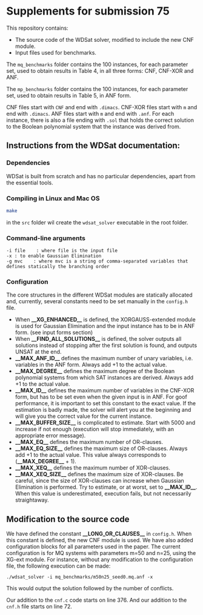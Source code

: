 # Supplements for submission 75
This repository contains:
* The source code of the WDSat solver, modified to include the new CNF module.
* Input files used for benchmarks.

The ```mq_benchmarks``` folder contains the 100 instances, for each parameter set, used to obtain results in Table 4, in all three forms: CNF, CNF-XOR and ANF.

The ```mp_benchmarks``` folder contains the 100 instances, for each parameter set, used to obtain results in Table 5, in ANF form.

CNF files start with ```CNF``` and end with ```.dimacs```. CNF-XOR files start with ```m``` and end with ```.dimacs```. ANF files start with ```m``` and end with ```.anf```. For each instance, there is also a file ending with ```.sol``` that holds the correct solution to the Boolean polynomial system that the instance was derived from. 

## Instructions from the WDSat documentation:
### Dependencies
WDSat is built from scratch and has no particular dependencies, apart from the essential tools. 

### Compiling in Linux and Mac OS
```bash
make
```
in the ```src``` folder wil create the ```wdsat_solver``` executable in the root folder.

### Command-line arguments
```
-i file    : where file is the input file
-x : to enable Gaussian Elimination
-g mvc    : where mvc is a string of comma-separated variables that defines statically the branching order
```

### Configuration
The core structures in the different WDSat modules are statically allocated and, currently, several constants need to be set manually in the ```config.h``` file.
* When __\_\_XG_ENHANCED\_\___ is defined, the XORGAUSS-extended module is used for Gaussian Elimination and the input instance has to be in ANF form. (see input forms section)
* When __\_\_FIND_ALL_SOLUTIONS\_\___ is defined, the solver outputs all solutions instead of stopping after the first solution is found, and outputs UNSAT at the end. 
* __\_\_MAX_ANF_ID\_\___ defines the maximum number of unary variables, i.e. variables in the ANF form. Always add +1 to the actual value.
* __\_\_MAX_DEGREE\_\___ defines the maximum degree of the Boolean polynomial systems from which SAT instances are derived. Always add +1 to the actual value.
* __\_\_MAX_ID\_\___ defines the maximum number of variables in the CNF-XOR form, but has to be set even when the given input is in ANF. For goof performance, it is important to set this constant to the exact value. If the estimation is badly made, the solver will alert you at the beginning and will give you the correct value for the current instance. 
* __\_\_MAX_BUFFER_SIZE\_\___ is complicated to estimate. Start with 5000 and increase if not enough (execution will stop immediately, with an appropriate error message).
* __\_\_MAX_EQ\_\___ defines the maximum number of OR-clauses. 
* __\_\_MAX_EQ_SIZE\_\___ defines the maximum size of OR-clauses. Always add +1 to the actual value. This value always corresponds to (__\_\_MAX_DEGREE\_\___ + 1).
* __\_\_MAX_XEQ\_\___ defines the maximum number of XOR-clauses. 
* __\_\_MAX_XEQ_SIZE\_\___ defines the maximum size of XOR-clauses. Be careful, since the size of XOR-clauses can increase when Gaussian Elimination is performed. Try to estimate, or at worst, set to __\_\_MAX_ID\_\___. When this value is underestimated, execution fails, but not necessarily straightaway. 

## Modification to the source code
We have defined the constant __\_\_LONG_OR_CLAUSES\_\___ in ```config.h```. When this constant is defined, the new CNF module is used. We have also added configuration blocks for all parameters used in the paper. The current configuration is for MQ systems with parameters m=50 and n=25, using the XG-ext module. For instance, without any modification to the configuration file, the following execution can be made:

``` ./wdsat_solver -i mq_benchmarks/m50n25_seed0.mq.anf -x ```

This would output the solution followed by the number of conflicts.

Our addition to the ```cnf.c``` code starts on line 376. And our addition to the ```cnf.h``` file starts on line 72.

